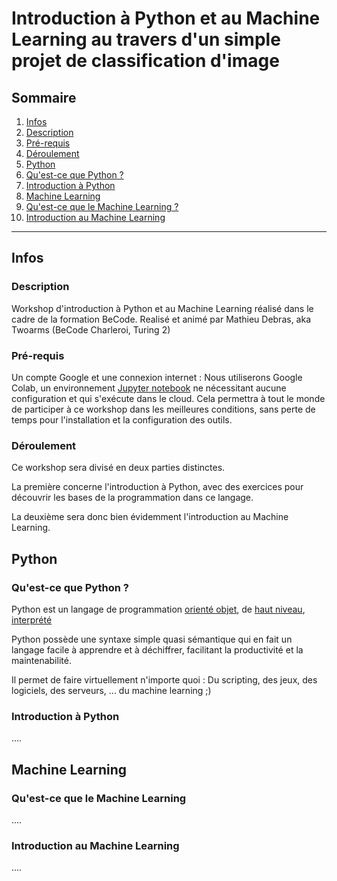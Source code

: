 # Introduction à Python et au Machine Learning au travers d'un simple projet de classification d'image

## Sommaire

1. [Infos](#infos)
 1. [Description](#description)
 2. [Pré-requis](#pré-requis)
 3. [Déroulement](#déroulement)
2. [Python](#python)
 1. [Qu'est-ce que Python ?](#qu'est-ce-que-python-?)
 2. [Introduction à Python](#introduction-à-python)
3. [Machine Learning](#machine-learning)
 1. [Qu'est-ce que le Machine Learning ?](#qu'est-ce-que-le-machine-learning-?)
 2. [Introduction au Machine Learning](#introduction-au-machine-learning)

---
## Infos

### Description

Workshop d'introduction à Python et au Machine Learning réalisé dans le cadre de la formation BeCode.
Realisé et animé par Mathieu Debras, aka Twoarms (BeCode Charleroi, Turing 2)

### Pré-requis

Un compte Google et une connexion internet : Nous utiliserons Google Colab, un environnement [Jupyter notebook](https://jupyter.org/) ne nécessitant aucune configuration et qui s'exécute dans le cloud. Cela permettra à tout le monde de participer à ce workshop dans les meilleures conditions, sans perte de temps pour l'installation et la configuration des outils.

### Déroulement

Ce workshop sera divisé en deux parties distinctes.

La première concerne l'introduction à Python, avec des exercices pour découvrir les bases de la programmation dans ce langage.

La deuxième sera donc bien évidemment l'introduction au Machine Learning.

## Python

### Qu'est-ce que Python ?

Python est un langage de programmation [orienté objet](https://fr.wikipedia.org/wiki/Langage_de_programmation#Orient%C3%A9_objet), de [haut niveau](https://fr.wikipedia.org/wiki/Langage_de_haut_niveau), [interprété](https://www.actuia.com/faq/quelle-est-la-difference-entre-langage-interprete-semi-interprete-et-compile/)

Python possède une syntaxe simple quasi sémantique qui en fait un langage facile à apprendre et à déchiffrer, facilitant la productivité et la maintenabilité.

Il permet de faire virtuellement n'importe quoi : Du scripting, des jeux, des logiciels, des serveurs, ... du machine learning ;)

### Introduction à Python

....

## Machine Learning

### Qu'est-ce que le Machine Learning

....

### Introduction au Machine Learning

....